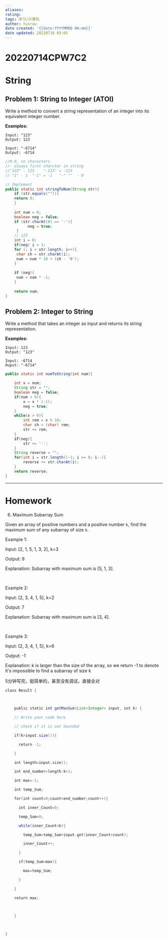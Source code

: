 ```yaml
---
aliases: 
rating:
tags: 学习/计算机
author: tusrau
date created: '{{date:YYYYMMDD HH:mm}}'
date updated: 20220718 03:05
---
```


# 20220714CPW7C2

# String

## Problem 1: String to Integer (ATOI)

Write a method to convert a string representation of an integer into its equivalent integer number.

**Examples:**

```
Input: "123"
Output: 123

Input: "-6714"
Output: -6714
```

```java
//0-9, no characters
//- always first charcter in string
//"123" - 123    "-123" = -123
// "1" - 1  "-1" = -1   "-" ""  - 0 

// Implement 
public static int stringToNum(String str){
    if (str.equals("")){
    return 0;
    }
    
    int num = 0;
    boolean neg = false;
    if (str.charAt(0) == '-'){
          neg = true;
     }
    // 123
    int i = 0;
    if(neg) i = 1;
    for (; i < str.length; i++){
     char ch = str.charAt(i);
     num = num * 10 + (ch - '0'); 
    }
    
    if (neg){
     num = num * -1;
    }  
    
    return num;
}

```

## Problem 2: Integer to String

Write a method that takes an integer as input and returns its string representation.

**Examples:**

```
Input: 123
Output: "123"

Input: -6714
Ouput: "-6714"
```

```java
public static int numToString(int num){

    int x = num;
    String str = "";
    boolean neg = false;
    if(num < 0){
        x = x * (-1);
        neg = true;  
    }
    while(x > 0){
        int rem = x % 10;
        char ch = (char) rem; 
        str += rem;
    }
    if(neg){
        str += '-';
    }
    String reverse = "";
    for(int i = str.length()-1; i >= 0; i--){
        reverse += str.charAt(i);
    }
    return reverse;
}
```

---

# Homework

6. Maximum Subarray Sum

Given an array of positive numbers and a positive number `k`, find the maximum sum of any subarray of size `k`.

Example 1:

Input: [2, 1, 5, 1, 3, 2], k=3 

Output: 9

Explanation: Subarray with maximum sum is [5, 1, 3].

 

Example 2:

Input: [2, 3, 4, 1, 5], k=2 

Output: 7

Explanation: Subarray with maximum sum is [3, 4].

 

Example 3:

Input: [2, 3, 4, 1, 5], k=6 

Output: -1

Explanation: k is larger than the size of the array, so we return -1 to denote it's impossible to find a subarray of size k

5分钟写完，挺简单的，甚至没有调试，直接全对

```java
class Result {

  

    public static int getMaxSum(List<Integer> input, int k) {

    // Write your code here

    // check if it is out bounded

    if(k>input.size()){

      return -1;

    }

    int length=input.size();

    int end_number=length-k+1;

    int max=-1;

    int temp_Sum;

    for(int count=0;count<end_number;count++){

      int inner_Count=0;

      temp_Sum=0;

      while(inner_Count<k){

        temp_Sum=temp_Sum+input.get(inner_Count+count);

        inner_Count++;

      }

      if(temp_Sum>max){

        max=temp_Sum;

      }

    }

    return max;

  

    }

  

}
```
